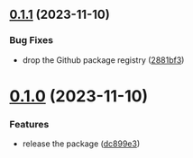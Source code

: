 ## [0.1.1](https://github.com/OutlierVentures/arweave-bundler/compare/v0.1.0...v0.1.1) (2023-11-10)


### Bug Fixes

* drop the Github package registry ([2881bf3](https://github.com/OutlierVentures/arweave-bundler/commit/2881bf30fb85966c904446951ebcd606ee64930a))

# [0.1.0](https://github.com/OutlierVentures/arweave-bundler/compare/v0.0.0...v0.1.0) (2023-11-10)


### Features

* release the package ([dc899e3](https://github.com/OutlierVentures/arweave-bundler/commit/dc899e364ce0dbe78b3b5c45e17165f5783206f6))
